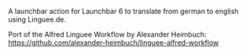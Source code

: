A launchbar action for Launchbar 6 to translate from german to english using Linguee.de.

Port of the Alfred Linguee Workflow by Alexander Heimbuch: https://github.com/alexander-heimbuch/linguee-alfred-workflow